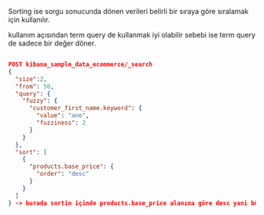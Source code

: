 Sorting ise sorgu sonucunda dönen verileri belirli bir sıraya göre sıralamak için kullanılır. 

kullanım açısından term query de kullanmak iyi olabilir sebebi ise term query de sadece bir değer döner. 

```json

POST kibana_sample_data_ecommerce/_search
{
  "size":2,
  "from": 50, 
  "query": {
    "fuzzy": {
      "customer_first_name.keyword": {
        "value": "ane",
        "fuzziness": 2
      }
    }
  },
  "sort": [
    {
      "products.base_price": {
        "order": "desc"
      }
    }
  ]
} -> burada sortin içinde products.base_price alanına göre desc yani büyükten küçüğe sıralama yapılacaktır. 
```